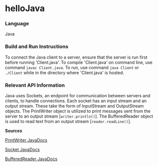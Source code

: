 # helloJava 

### Language

Java

### Build and Run Instructions 

To connect the Java client to a server, ensure that the server is run first before running 'Client.java'. To compile 'Client.java' on command line, use command `javac Client.java`. To run, use command `java Client` or `./Client` while in the directory where 'Client.java' is hosted.   



### Relevant API Information

Java uses Sockets, an endpoint for communication between servers and clients, to handle connections. Each socket has an input stream and an output stream. These take the form of InputStream and OutputStream objects. The PrintWriter object is utilized to print messages sent from the server to an output stream [`writer.println()`]. The BufferedReader object is used to read text from an output stream [`reader.readLine()`]. 



**Sources**

[PrintWriter JavaDocs](https://docs.oracle.com/javase/7/docs/api/java/io/PrintWriter.html)

[Socket JavaDocs](https://docs.oracle.com/javase/7/docs/api/java/net/Socket.html)

[BufferedReader JavaDocs](https://docs.oracle.com/en/java/javase/11/docs/api/java.base/java/io/BufferedReader.html) 




